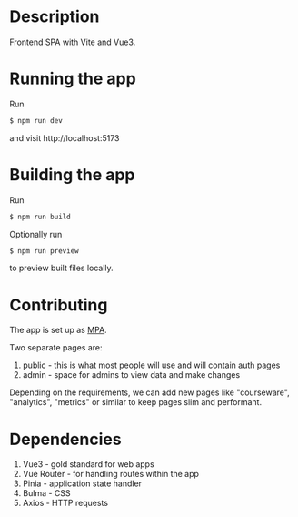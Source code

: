 # Description

Frontend SPA with Vite and Vue3.

# Running the app

Run

```bash
$ npm run dev
```

and visit http://localhost:5173

# Building the app

Run

```bash
$ npm run build
```

Optionally run

```bash
$ npm run preview
```
to preview built files locally.

# Contributing

The app is set up as [MPA](https://vitejs.dev/config/shared-options.html#apptype).

Two separate pages are:
1. public - this is what most people will use and will contain auth pages
2. admin - space for admins to view data and make changes

Depending on the requirements, we can add new pages like "courseware",
"analytics", "metrics" or similar to keep pages slim and performant.

# Dependencies

1. Vue3 - gold standard for web apps
2. Vue Router - for handling routes within the app
3. Pinia - application state handler
4. Bulma - CSS
5. Axios - HTTP requests
